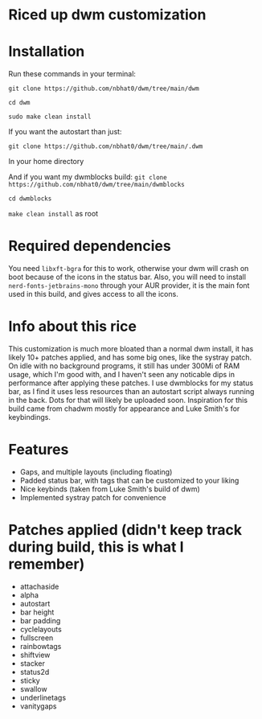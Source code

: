 # Riced up dwm customization

# Installation
Run these commands in your terminal:

`git clone https://github.com/nbhat0/dwm/tree/main/dwm`

`cd dwm`

`sudo make clean install`

If you want the autostart than just:

`git clone https://github.com/nbhat0/dwm/tree/main/.dwm`

In your home directory

And if you want my dwmblocks build:
`git clone https://github.com/nbhat0/dwm/tree/main/dwmblocks`

`cd dwmblocks`

`make clean install` as root

# Required dependencies
You need `libxft-bgra` for this to work, otherwise your dwm will crash on boot because of the icons in the status bar. Also, you will
need to install `nerd-fonts-jetbrains-mono` through your AUR provider, it is the main font used in this build, and gives access to all 
the icons. 

# Info about this rice
This customization is much more bloated than a normal dwm install, it has likely 10+ patches applied, and has some big ones, like the
systray patch. On idle with no background programs, it still has under 300Mi of RAM usage, which I'm good with, and I haven't seen any noticable dips in performance after applying these patches. I use dwmblocks for my status bar, as I find it uses less resources than an autostart script always running in the back. Dots for that will likely be uploaded soon. Inspiration for this build came from chadwm mostly for appearance and Luke Smith's for keybindings. 

# Features
* Gaps, and multiple layouts (including floating)
* Padded status bar, with tags that can be customized to your liking
* Nice keybinds (taken from Luke Smith's build of dwm)
* Implemented systray patch for convenience

# Patches applied (didn't keep track during build, this is what I remember)
* attachaside
* alpha
* autostart
* bar height
* bar padding
* cyclelayouts
* fullscreen
* rainbowtags
* shiftview
* stacker
* status2d
* sticky
* swallow
* underlinetags
* vanitygaps

